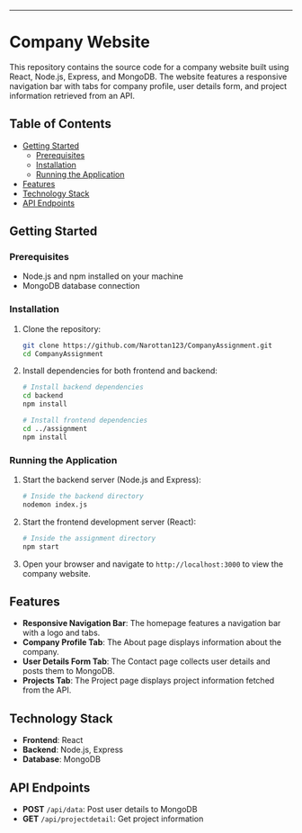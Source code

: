 

---

# Company Website

This repository contains the source code for a company website built using React, Node.js, Express, and MongoDB. The website features a responsive navigation bar with tabs for company profile, user details form, and project information retrieved from an API.

## Table of Contents

- [Getting Started](#getting-started)
  - [Prerequisites](#prerequisites)
  - [Installation](#installation)
  - [Running the Application](#running-the-application)
- [Features](#features)
- [Technology Stack](#technology-stack)
- [API Endpoints](#api-endpoints)

## Getting Started

### Prerequisites

- Node.js and npm installed on your machine
- MongoDB database connection

### Installation

1. Clone the repository:

   ```bash
   git clone https://github.com/Narottan123/CompanyAssignment.git
   cd CompanyAssignment
   ```

2. Install dependencies for both frontend and backend:

   ```bash
   # Install backend dependencies
   cd backend
   npm install

   # Install frontend dependencies
   cd ../assignment
   npm install
   ```

### Running the Application

1. Start the backend server (Node.js and Express):

   ```bash
   # Inside the backend directory
   nodemon index.js
   ```

2. Start the frontend development server (React):

   ```bash
   # Inside the assignment directory
   npm start
   ```

3. Open your browser and navigate to `http://localhost:3000` to view the company website.

## Features

- **Responsive Navigation Bar**: The homepage features a navigation bar with a logo and tabs.
- **Company Profile Tab**: The About page displays information about the company.
- **User Details Form Tab**: The Contact page collects user details and posts them to MongoDB.
- **Projects Tab**: The Project page displays project information fetched from the API.

## Technology Stack

- **Frontend**: React
- **Backend**: Node.js, Express
- **Database**: MongoDB

## API Endpoints

- **POST** `/api/data`: Post user details to MongoDB
- **GET** `/api/projectdetail`: Get project information

